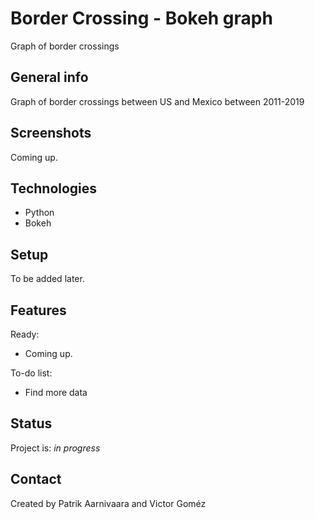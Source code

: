 # Border Crossing - Bokeh graph

Graph of border crossings

## General info
Graph of border crossings between US and Mexico between 2011-2019 

## Screenshots
Coming up.

## Technologies
* Python
* Bokeh

## Setup
To be added later.

## Features
Ready:
* Coming up.

To-do list:
* Find more data

## Status
Project is: _in progress_

## Contact
Created by Patrik Aarnivaara and Victor Goméz

